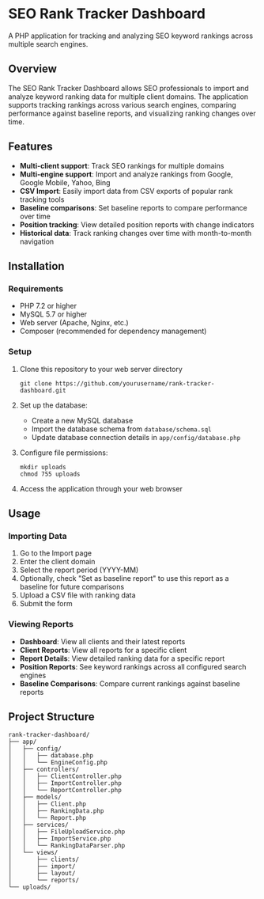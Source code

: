 # SEO Rank Tracker Dashboard

A PHP application for tracking and analyzing SEO keyword rankings across multiple search engines.

## Overview

The SEO Rank Tracker Dashboard allows SEO professionals to import and analyze keyword ranking data for multiple client domains. The application supports tracking rankings across various search engines, comparing performance against baseline reports, and visualizing ranking changes over time.

## Features

- **Multi-client support**: Track SEO rankings for multiple domains
- **Multi-engine support**: Import and analyze rankings from Google, Google Mobile, Yahoo, Bing
- **CSV Import**: Easily import data from CSV exports of popular rank tracking tools
- **Baseline comparisons**: Set baseline reports to compare performance over time
- **Position tracking**: View detailed position reports with change indicators
- **Historical data**: Track ranking changes over time with month-to-month navigation

## Installation

### Requirements

- PHP 7.2 or higher
- MySQL 5.7 or higher
- Web server (Apache, Nginx, etc.)
- Composer (recommended for dependency management)

### Setup

1. Clone this repository to your web server directory
   ```
   git clone https://github.com/yourusername/rank-tracker-dashboard.git
   ```

2. Set up the database:
   - Create a new MySQL database
   - Import the database schema from `database/schema.sql`
   - Update database connection details in `app/config/database.php`

3. Configure file permissions:
   ```
   mkdir uploads
   chmod 755 uploads
   ```

4. Access the application through your web browser

## Usage

### Importing Data

1. Go to the Import page
2. Enter the client domain
3. Select the report period (YYYY-MM)
4. Optionally, check "Set as baseline report" to use this report as a baseline for future comparisons
5. Upload a CSV file with ranking data
6. Submit the form

### Viewing Reports

- **Dashboard**: View all clients and their latest reports
- **Client Reports**: View all reports for a specific client
- **Report Details**: View detailed ranking data for a specific report
- **Position Reports**: See keyword rankings across all configured search engines
- **Baseline Comparisons**: Compare current rankings against baseline reports

## Project Structure

```
rank-tracker-dashboard/
├── app/
│   ├── config/
│   │   ├── database.php
│   │   └── EngineConfig.php
│   ├── controllers/
│   │   ├── ClientController.php
│   │   ├── ImportController.php
│   │   └── ReportController.php
│   ├── models/
│   │   ├── Client.php
│   │   ├── RankingData.php
│   │   └── Report.php
│   ├── services/
│   │   ├── FileUploadService.php
│   │   ├── ImportService.php
│   │   └── RankingDataParser.php
│   └── views/
│       ├── clients/
│       ├── import/
│       ├── layout/
│       └── reports/
└── uploads/
```
